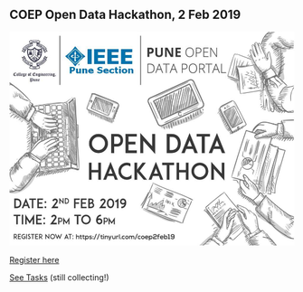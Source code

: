 ## COEP Open Data Hackathon, 2 Feb 2019


![poster](coep2feb_v2.jpg)

[Register here](https://tinyurl.com/coep2feb19)

[See Tasks](https://github.com/opendatapune/Problem-Statements/wiki )  (still collecting!)
